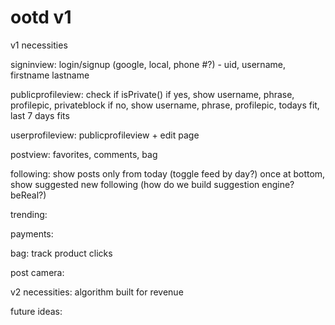 # ootd v1

v1 necessities

signinview:
login/signup (google, local, phone #?) - uid, username, firstname lastname

publicprofileview:
check if isPrivate()
  if yes, show username, phrase, profilepic, privateblock
  if no, show username, phrase, profilepic, todays fit, last 7 days fits

userprofileview:
publicprofileview + edit page

postview:
favorites, comments, bag

following:
show posts only from today (toggle feed by day?)
once at bottom, show suggested new following (how do we build suggestion engine? beReal?)

trending:


payments:


bag:
track product clicks

post camera:


v2 necessities:
algorithm built for revenue

future ideas:
